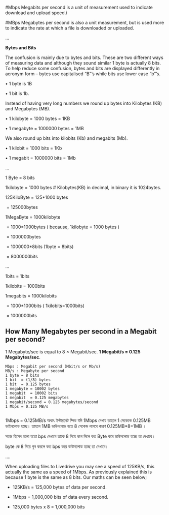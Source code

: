 #Mbps
Megabits per second is a unit of measurement used to indicate download and upload speed.i

#MBps
 Megabytes per second is also a unit measurement, but is used more to indicate the rate at which a file is downloaded or uploaded.

...

**Bytes and Bits**

The confusion is mainly due to bytes and bits. These are two  different ways of measuring data and although they sound similar 1 byte  is actually 8 bits. To help reduce some confusion, bytes and bits are  displayed differently in acronym form – bytes use capitalised “B”’s  while bits use lower case “b”’s.

•       1 byte is 1B

•       1 bit is 1b.

 

Instead of having very long numbers we round up bytes into Kilobytes (KB) and Megabytes (MB).

•       1 kilobyte = 1000 bytes = 1KB

•       1 megabyte = 1000000 bytes = 1MB

 

We also round up bits into kilobits (Kb) and megabits (Mb).

•       1 kilobit = 1000 bits = 1Kb

•       1 megabit = 1000000 bits = 1Mb

...







1 Byte = 8 bits

1kilobyte = 1000 bytes  # Kilobytes(KB) in decimal, in binary it is 1024bytes.

125KiloByte = 125*1000 bytes

​                       = 125000bytes

1MegaByte = 1000kilobyte

​					 = 1000*1000bytes ( because, 1kilobyte = 1000 bytes )

​                     = 1000000bytes

​                     = 1000000*8bits (1byte = 8bits)

​                     = 8000000bits

...

1bits  =  1bits

1kilobits  =  1000bits

1megabits  =  1000kilobits

​                    =  1000*1000bits ( 1kilobits=1000bits)

​                    =  1000000bits



## How Many Megabytes per second in a Megabit per second?

1 Megabyte/sec is equal to 8 × Megabit/sec.
        **1 Megabit/s = 0.125 Megabytes/sec**.

```
Mbps : Megabit per second (Mbit/s or Mb/s)
MB/s : Megabyte per second
1 byte = 8 bits
1 bit  = (1/8) bytes
1 bit  = 0.125 bytes
1 megabyte = 10002 bytes
1 megabit  = 10002 bits
1 megabit  = 0.125 megabytes
1 megabit/second = 0.125 megabytes/second
1 Mbps = 0.125 MB/s
    
```

 1Mbps = 0.125MB/s অথাৎ ইণ্টারনেট ষ্পিড যদি 1Mbps দেখায় তাহলে 1 সেকেন্ডে 0.125MB  ডাইনলোড হচ্ছে। তাহলে 1MB ডাউনলোড হতে 8 সেকেন্ড লাগবে কারণ 0.125MB*8=1MB ।

সহজ হিসেব হলো যতো bps দেখাবে তাকে 8 দিয়ে ভাগ দিলে কত Byte করে ডাউনলোড হচ্ছে তা দেখাবে। 

byte কে 8 দিয়ে গুন করলে কত bps করে ডাউনলোড হচ্ছে তা দেখাবে।

....

When uploading files to Livedrive you may see a speed of 125KB/s,  this actually the same as a speed of 1Mbps. As previously explained this is because 1 byte is the same as 8 bits. Our maths can be seen below;

- 125KB/s = 125,000 bytes of data per second.
- 1Mbps = 1,000,000 bits of data every second.

- 125,000 bytes x 8 = 1,000,000 bits

